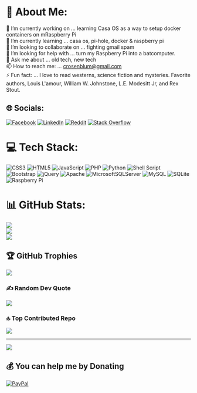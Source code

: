 # 💫 About Me:
🔭 I’m currently working on ... learning Casa OS as a way to setup docker containers on mRaspberry Pi<br>🌱 I’m currently learning ... casa os, pi-hole, docker & raspberry pi<br>👯 I’m looking to collaborate on ... fighting gmail spam<br>🤔 I’m looking for help with ... turn my Raspberry Pi into a batcomputer.<br>💬 Ask me about ... old tech, new tech<br>📫 How to reach me: ... crosenblum@gmail.com<br>⚡ Fun fact: ... I love to read westerns, science fiction and mysteries. Favorite authors, Louis L'amour, William W. Johnstone, L.E. Modesitt Jr, and Rex Stout.


## 🌐 Socials:
[![Facebook](https://img.shields.io/badge/Facebook-%231877F2.svg?logo=Facebook&logoColor=white)](https://facebook.com/craig.m.rosenblum) [![LinkedIn](https://img.shields.io/badge/LinkedIn-%230077B5.svg?logo=linkedin&logoColor=white)](https://linkedin.com/in/craigmrosenblum) [![Reddit](https://img.shields.io/badge/Reddit-%23FF4500.svg?logo=Reddit&logoColor=white)](https://reddit.com/user/crosenblum) [![Stack Overflow](https://img.shields.io/badge/-Stackoverflow-FE7A16?logo=stack-overflow&logoColor=white)](https://stackoverflow.com/users/crosenblum) 

# 💻 Tech Stack:
![CSS3](https://img.shields.io/badge/css3-%231572B6.svg?style=for-the-badge&logo=css3&logoColor=white) ![HTML5](https://img.shields.io/badge/html5-%23E34F26.svg?style=for-the-badge&logo=html5&logoColor=white) ![JavaScript](https://img.shields.io/badge/javascript-%23323330.svg?style=for-the-badge&logo=javascript&logoColor=%23F7DF1E) ![PHP](https://img.shields.io/badge/php-%23777BB4.svg?style=for-the-badge&logo=php&logoColor=white) ![Python](https://img.shields.io/badge/python-3670A0?style=for-the-badge&logo=python&logoColor=ffdd54) ![Shell Script](https://img.shields.io/badge/shell_script-%23121011.svg?style=for-the-badge&logo=gnu-bash&logoColor=white) ![Bootstrap](https://img.shields.io/badge/bootstrap-%23563D7C.svg?style=for-the-badge&logo=bootstrap&logoColor=white) ![jQuery](https://img.shields.io/badge/jquery-%230769AD.svg?style=for-the-badge&logo=jquery&logoColor=white) ![Apache](https://img.shields.io/badge/apache-%23D42029.svg?style=for-the-badge&logo=apache&logoColor=white) ![MicrosoftSQLServer](https://img.shields.io/badge/Microsoft%20SQL%20Sever-CC2927?style=for-the-badge&logo=microsoft%20sql%20server&logoColor=white) ![MySQL](https://img.shields.io/badge/mysql-%2300f.svg?style=for-the-badge&logo=mysql&logoColor=white) ![SQLite](https://img.shields.io/badge/sqlite-%2307405e.svg?style=for-the-badge&logo=sqlite&logoColor=white) ![Raspberry Pi](https://img.shields.io/badge/-RaspberryPi-C51A4A?style=for-the-badge&logo=Raspberry-Pi)
# 📊 GitHub Stats:
![](https://github-readme-stats.vercel.app/api?username=crosenblum&theme=dark&hide_border=false&include_all_commits=false&count_private=false)<br/>
![](https://github-readme-streak-stats.herokuapp.com/?user=crosenblum&theme=dark&hide_border=false)<br/>
![](https://github-readme-stats.vercel.app/api/top-langs/?username=crosenblum&theme=dark&hide_border=false&include_all_commits=false&count_private=false&layout=compact)

## 🏆 GitHub Trophies
![](https://github-profile-trophy.vercel.app/?username=crosenblum&theme=flat&no-frame=false&no-bg=true&margin-w=4)

### ✍️ Random Dev Quote
![](https://quotes-github-readme.vercel.app/api?type=horizontal&theme=light)

### 🔝 Top Contributed Repo
![](https://github-contributor-stats.vercel.app/api?username=crosenblum&limit=5&theme=dark&combine_all_yearly_contributions=true)

---
[![](https://visitcount.itsvg.in/api?id=crosenblum&icon=0&color=4)](https://visitcount.itsvg.in)

  ## 💰 You can help me by Donating
  [![PayPal](https://img.shields.io/badge/PayPal-00457C?style=for-the-badge&logo=paypal&logoColor=white)](https://paypal.me/crosenblum612) 

  
<!-- Proudly created with GPRM ( https://gprm.itsvg.in ) -->
